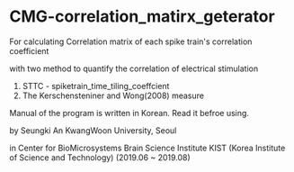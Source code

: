 # CMG-correlation_matirx_geterator

For calculating Correlation matrix of each spike train's correlation coefficient

with two method to quantify the correlation of electrical stimulation
  1) STTC - spiketrain_time_tiling_coeffcient
  2) The Kerschensteniner and Wong(2008) measure
 
Manual of the program is written in Korean. Read it befroe using.


by
Seungki An
KwangWoon University, Seoul

in
Center for BioMicrosystems
Brain Science Institute
KIST (Korea Institute of Science and Technology)
(2019.06 ~ 2019.08)
